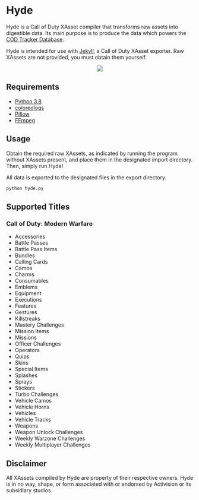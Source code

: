 # Hyde

Hyde is a Call of Duty XAsset compiler that transforms raw assets into digestible data. Its main purpose is to produce the data which powers the [COD Tracker Database](https://tracker.gg/warzone/db/loot).

Hyde is intended for use with [Jekyll](https://github.com/EthanC/Jekyll), a Call of Duty XAsset exporter. Raw XAssets are not provided, you must obtain them yourself.

<p align="center">
    <img src="https://i.imgur.com/0rPZTzB.png" draggable="false">
</p>

## Requirements

-   [Python 3.8](https://www.python.org/downloads/)
-   [coloredlogs](https://pypi.org/project/coloredlogs/)
-   [Pillow](https://pillow.readthedocs.io/en/stable/installation.html)
-   [FFmpeg](http://ffmpeg.org/download.html)

## Usage

Obtain the required raw XAssets, as indicated by running the program without XAssets present, and place them in the designated import directory. Then, simply run Hyde!

All data is exported to the designated files in the export directory.

```py
python hyde.py
```

## Supported Titles

### Call of Duty: Modern Warfare

-   Accessories
-   Battle Passes
-   Battle Pass Items
-   Bundles
-   Calling Cards
-   Camos
-   Charms
-   Consumables
-   Emblems
-   Equipment
-   Executions
-   Features
-   Gestures
-   Killstreaks
-   Mastery Challenges
-   Mission Items
-   Missions
-   Officer Challenges
-   Operators
-   Quips
-   Skins
-   Special Items
-   Splashes
-   Sprays
-   Stickers
-   Turbo Challenges
-   Vehicle Camos
-   Vehicle Horns
-   Vehicles
-   Vehicle Tracks
-   Weapons
-   Weapon Unlock Challenges
-   Weekly Warzone Challenges
-   Weekly Multiplayer Challenges

## Disclaimer

All XAssets compiled by Hyde are property of their respective owners. Hyde is in no way, shape, or form associated with or endorsed by Activision or its subsidiary studios.
